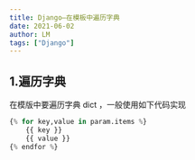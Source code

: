 ```yaml
---
title: Django—在模板中遍历字典
date: 2021-06-02
author: LM
tags: ["Django"]
---
```


## 1.遍历字典

在模版中要遍历字典 dict ，一般使用如下代码实现

```python
{% for key,value in param.items %} 
    {{ key }}
    {{ value }}
{% endfor %}
```


